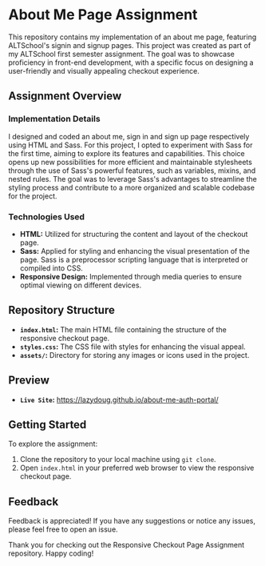 # About Me Page Assignment

This repository contains my implementation of an about me page, featuring ALTSchool's signin and signup pages. This project was created as part of my ALTSchool first semester assignment. The goal was to showcase proficiency in front-end development, with a specific focus on designing a user-friendly and visually appealing checkout experience.

## Assignment Overview

### Implementation Details
I designed and coded an about me, sign in and sign up page respectively using HTML and Sass. For this project, I opted to experiment with Sass for the first time, aiming to explore its features and capabilities. This choice opens up new possibilities for more efficient and maintainable stylesheets through the use of Sass's powerful features, such as variables, mixins, and nested rules. The goal was to leverage Sass's advantages to streamline the styling process and contribute to a more organized and scalable codebase for the project.

### Technologies Used
- **HTML:** Utilized for structuring the content and layout of the checkout page.
- **Sass:** Applied for styling and enhancing the visual presentation of the page. Sass is a preprocessor scripting language that is interpreted or compiled into CSS.
- **Responsive Design:** Implemented through media queries to ensure optimal viewing on different devices.

## Repository Structure

- **`index.html`:** The main HTML file containing the structure of the responsive checkout page.
- **`styles.css`:** The CSS file with styles for enhancing the visual appeal.
- **`assets/`:** Directory for storing any images or icons used in the project.

## Preview

- **`Live Site`:** https://lazydoug.github.io/about-me-auth-portal/

## Getting Started

To explore the assignment:

1. Clone the repository to your local machine using `git clone`.
2. Open `index.html` in your preferred web browser to view the responsive checkout page.

## Feedback

Feedback is appreciated! If you have any suggestions or notice any issues, please feel free to open an issue.

Thank you for checking out the Responsive Checkout Page Assignment repository. Happy coding!
